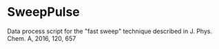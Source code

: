 # SweepPulse
Data process script for the "fast sweep" technique described in J. Phys. Chem. A, 2016, 120, 657

